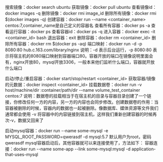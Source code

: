 搜索镜像：docker search ubuntu
获取镜像：docker pull ubuntu
查看镜像id：docker images -q 
删除镜像：docker rmi image_id 
删除所有镜像：docker rmi $(docker images -q) 
创建容器：docker run --name <container_name> centos:7,container_name是自己定义的容器名 
查看所有容器：docker ps -a 
查看运行容器：docker ps 
查看容器id：docker ps -q 
进入容器：docker exec -it <container_id> bash 
退出容器：exit 
删除容器：docker rm <container_id> 
删除所有容器：docker rm $(docker ps -aq) 
端口映射：docker run -d -p 8080:80 hub.c.163.com/library/nginx
说明：-d 表示后台运行，-p 8080:80 表示将宿主机的8080端口映射到容器端口80。容器开放的端口在镜像说明里面会有，nginx开放80，mysql开放3306，一般本来他们监听什么端口，容器就开放什么端口

启动/停止/重启容器：docker start/stop/restart <container_id> 
获取容器/镜像的元数据：docker inspect <container_id> 
挂载数据卷：docker run -v host/machine/dir :container/path/dir --name volume_test_container centos:7
说明：数据卷的挂载相当于在宿主机的目录与容器目录创建了一个链接，你修改任何一方的内容，另一方的内容也会同步修改。创建数据卷的作用：当容器被删除的时候，容器内的数据也一起被删除。像数据库、媒体资源等文件我们通常都会使用 -v 将容器中的内容链接到宿主机，这样我们重新创建容器的时候再次-v，数据又回来了

启动mysql容器：docker run --name some-mysql -e MYSQL_ROOT_PASSWORD=qwerasdf -d mysql:5.7 
默认用户为root，密码qwerasdf
mysql容器启动后，其他容器就可以来连接使用了，方法如下：
容器连接：docker run --name some-app --link some-mysql:mysql -d application-that-uses-mysql
